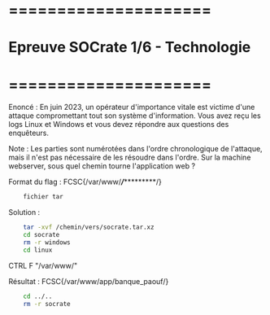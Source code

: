 # =====================
#  Epreuve SOCrate 1/6 - Technologie
# =====================

Enoncé : En juin 2023, un opérateur d'importance vitale est victime d'une attaque compromettant tout son système d'information. Vous avez reçu les logs Linux et Windows et vous devez répondre aux questions des enquêteurs.

Note : Les parties sont numérotées dans l'ordre chronologique de l'attaque, mais il n'est pas nécessaire de les résoudre dans l'ordre.
Sur la machine webserver, sous quel chemin tourne l'application web ?

Format du flag : FCSC{/var/www/***/************/}

```bash
    fichier tar
```

Solution : 
```bash
    tar -xvf /chemin/vers/socrate.tar.xz
    cd socrate
    rm -r windows
    cd linux
```
CTRL F "/var/www/"

Résultat : FCSC{/var/www/app/banque_paouf/}

```bash
    cd ../..
    rm -r socrate
```